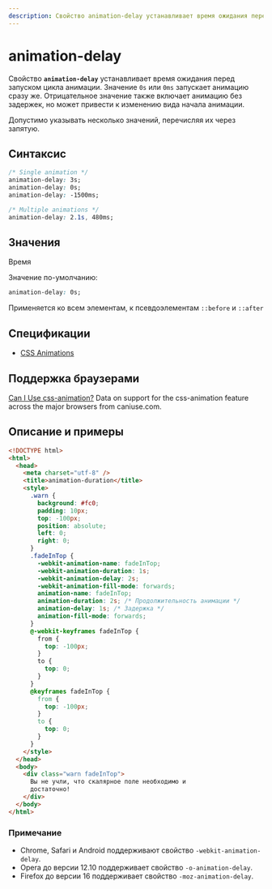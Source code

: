 ```yaml
---
description: Свойство animation-delay устанавливает время ожидания перед запуском цикла анимации
---
```


# animation-delay

Свойство **`animation-delay`** устанавливает время ожидания перед запуском цикла анимации. Значение `0s` или `0ms` запускает анимацию сразу же. Отрицательное значение также включает анимацию без задержек, но может привести к изменению вида начала анимации.

Допустимо указывать несколько значений, перечисляя их через запятую.

## Синтаксис

```css
/* Single animation */
animation-delay: 3s;
animation-delay: 0s;
animation-delay: -1500ms;

/* Multiple animations */
animation-delay: 2.1s, 480ms;
```

## Значения

Время

Значение по-умолчанию:

```css
animation-delay: 0s;
```

Применяется ко всем элементам, к псевдоэлементам `::before` и `::after`

## Спецификации

- [CSS Animations](http://dev.w3.org/csswg/css-animations/#animation-delay)

## Поддержка браузерами

<p class="ciu_embed" data-feature="css-animation" data-periods="future_1,current,past_1,past_2">
  <a href="http://caniuse.com/#feat=css-animation">Can I Use css-animation?</a> Data on support for the css-animation feature across the major browsers from caniuse.com.
</p>

## Описание и примеры

```html
<!DOCTYPE html>
<html>
  <head>
    <meta charset="utf-8" />
    <title>animation-duration</title>
    <style>
      .warn {
        background: #fc0;
        padding: 10px;
        top: -100px;
        position: absolute;
        left: 0;
        right: 0;
      }
      .fadeInTop {
        -webkit-animation-name: fadeInTop;
        -webkit-animation-duration: 1s;
        -webkit-animation-delay: 2s;
        -webkit-animation-fill-mode: forwards;
        animation-name: fadeInTop;
        animation-duration: 2s; /* Продолжительность анимации */
        animation-delay: 1s; /* Задержка */
        animation-fill-mode: forwards;
      }
      @-webkit-keyframes fadeInTop {
        from {
          top: -100px;
        }
        to {
          top: 0;
        }
      }
      @keyframes fadeInTop {
        from {
          top: -100px;
        }
        to {
          top: 0;
        }
      }
    </style>
  </head>
  <body>
    <div class="warn fadeInTop">
      Вы не учли, что скалярное поле необходимо и
      достаточно!
    </div>
  </body>
</html>
```

### Примечание

- Chrome, Safari и Android поддерживают свойство `-webkit-animation-delay`.
- Opera до версии 12.10 поддерживает свойство `-o-animation-delay`.
- Firefox до версии 16 поддерживает свойство `-moz-animation-delay`.
